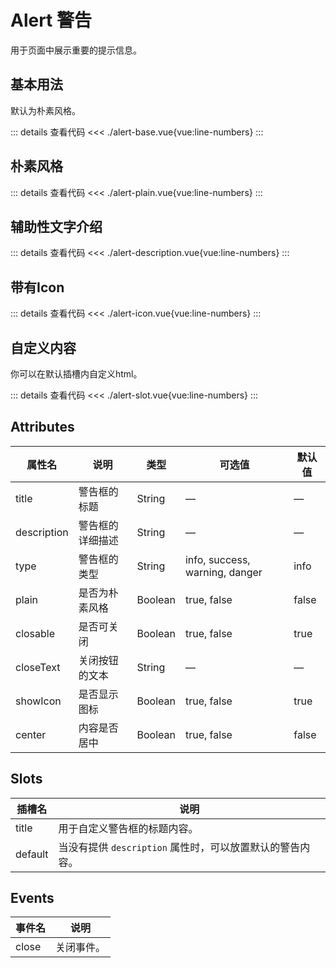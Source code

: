 <script setup>
import alertBase from "./alert-base.vue"
import alertPlain from "./alert-plain.vue"
import alertDescription from "./alert-description.vue"
import alertIcon from "./alert-icon.vue"
import alertSlot from "./alert-slot.vue"
</script>

# Alert 警告

用于页面中展示重要的提示信息。


## 基本用法

默认为朴素风格。

<alertBase />

::: details 查看代码
<<< ./alert-base.vue{vue:line-numbers}
:::


## 朴素风格

<alertPlain />

::: details 查看代码
<<< ./alert-plain.vue{vue:line-numbers}
:::


## 辅助性文字介绍

<alertDescription />

::: details 查看代码
<<< ./alert-description.vue{vue:line-numbers}
:::


## 带有Icon

<alertIcon />

::: details 查看代码
<<< ./alert-icon.vue{vue:line-numbers}
:::


## 自定义内容

你可以在默认插槽内自定义html。

<alertSlot />

::: details 查看代码
<<< ./alert-slot.vue{vue:line-numbers}
:::


## Attributes

<table>
  <thead>
    <tr>
      <th>属性名</th>
      <th>说明</th>
      <th>类型</th>
      <th>可选值</th>
      <th>默认值</th>
    </tr>
  </thead>
  <tbody>
    <tr>
      <td>title</td>
      <td>警告框的标题</td>
      <td>String</td>
      <td>—</td>
      <td>—</td>
    </tr>
    <tr>
      <td>description</td>
      <td>警告框的详细描述</td>
      <td>String</td>
      <td>—</td>
      <td>—</td>
    </tr>
    <tr>
      <td>type</td>
      <td>警告框的类型</td>
      <td>String</td>
      <td>info, success, warning, danger</td>
      <td>info</td>
    </tr>
    <tr>
      <td>plain</td>
      <td>是否为朴素风格</td>
      <td>Boolean</td>
      <td>true, false</td>
      <td>false</td>
    </tr>
    <tr>
      <td>closable</td>
      <td>是否可关闭</td>
      <td>Boolean</td>
      <td>true, false</td>
      <td>true</td>
    </tr>
    <tr>
      <td>closeText</td>
      <td>关闭按钮的文本</td>
      <td>String</td>
      <td>—</td>
      <td>—</td>
    </tr>
    <tr>
      <td>showIcon</td>
      <td>是否显示图标</td>
      <td>Boolean</td>
      <td>true, false</td>
      <td>true</td>
    </tr>
    <tr>
      <td>center</td>
      <td>内容是否居中</td>
      <td>Boolean</td>
      <td>true, false</td>
      <td>false</td>
    </tr>
  </tbody>
</table>


## Slots

<table>
  <thead>
    <tr>
      <th>插槽名</th>
      <th>说明</th>
    </tr>
  </thead>
  <tbody>
    <tr>
      <td>title</td>
      <td>用于自定义警告框的标题内容。</td>
    </tr>
    <tr>
      <td>default</td>
      <td>当没有提供 <code>description</code> 属性时，可以放置默认的警告内容。</td>
    </tr>
  </tbody>
</table>


## Events

<table>
  <thead>
    <tr>
      <th>事件名</th>
      <th>说明</th>
    </tr>
  </thead>
  <tbody>
    <tr>
      <td>close</td>
      <td>关闭事件。</td>
    </tr>
  </tbody>
</table>

